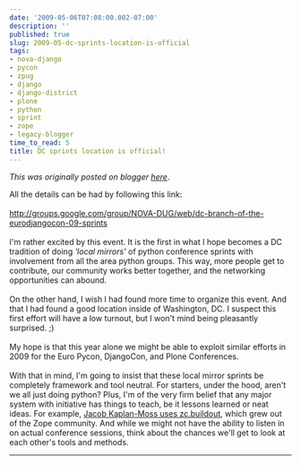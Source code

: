 ```yaml
---
date: '2009-05-06T07:08:00.002-07:00'
description: ''
published: true
slug: 2009-05-dc-sprints-location-is-official
tags:
- nova-django
- pycon
- zpug
- django
- django-district
- plone
- python
- sprint
- zope
- legacy-blogger
time_to_read: 5
title: DC sprints location is official!
---
```


*This was originally posted on blogger [here](https://pydanny.blogspot.com/2009/05/dc-sprints-location-is-official.html)*.

All the details can be had by following this link:<br /><br /><a href="http://groups.google.com/group/NOVA-DUG/web/dc-branch-of-the-eurodjangocon-09-sprints">http://groups.google.com/group/NOVA-DUG/web/dc-branch-of-the-eurodjangocon-09-sprints</a><br /><br />I'm rather excited by this event. It is the first in what I hope becomes a DC tradition of doing <span style="font-style: italic;">'local mirrors'</span> of python conference sprints with involvement from all the area python groups. This way, more people get to contribute, our community works better together, and the networking opportunities can abound.<br /><br />On the other hand, I wish I had found more time to organize this event. And that I had found a good location inside of Washington, DC. I suspect this first effort will have a low turnout, but I won't mind being pleasantly surprised. ;)<br /><br />My hope is that this year alone we might be able to exploit similar efforts in 2009 for the Euro Pycon, DjangoCon, and Plone Conferences.<br /><br />With that in mind, I'm going to insist that these local mirror sprints be completely framework and tool neutral. For starters, under the hood, aren't we all just doing python? Plus, I'm of the very firm belief that any major system with initiative has things to teach, be it lessons learned or neat ideas. For example, <a href="http://jacobian.org/writing/django-apps-with-buildout/">Jacob Kaplan-Moss uses zc.buildout</a>, which grew out of the Zope community. And while we might not have the ability to listen in on actual conference sessions, think about the chances we'll get to look at each other's tools and methods.

---

